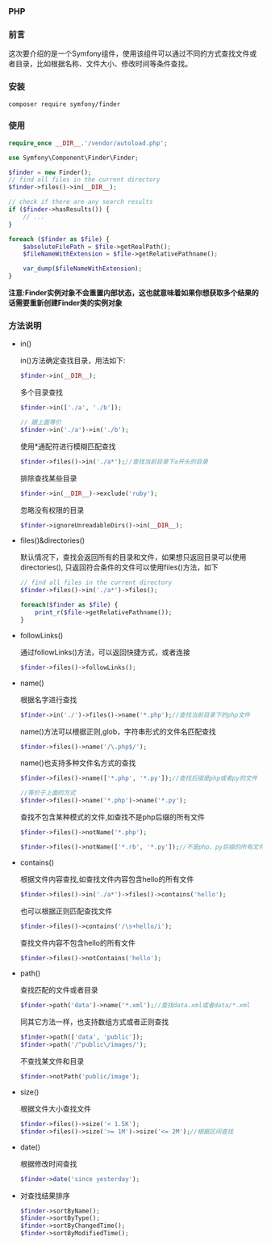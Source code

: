 ### PHP
### 前言

这次要介绍的是一个Symfony组件，使用该组件可以通过不同的方式查找文件或者目录，比如根据名称、文件大小、修改时间等条件查找。

### 安装

```shell
composer require symfony/finder
```

### 使用

```php
require_once __DIR__.'/vendor/autoload.php';

use Symfony\Component\Finder\Finder;

$finder = new Finder();
// find all files in the current directory
$finder->files()->in(__DIR__);

// check if there are any search results
if ($finder->hasResults()) {
    // ...
}

foreach ($finder as $file) {
    $absoluteFilePath = $file->getRealPath();
    $fileNameWithExtension = $file->getRelativePathname();

    var_dump($fileNameWithExtension);
}
```

**注意:Finder实例对象不会重置内部状态，这也就意味着如果你想获取多个结果的话需要重新创建Finder类的实例对象**

### 方法说明

- in()

  in()方法确定查找目录，用法如下:

  ```php
  $finder->in(__DIR__);
  ```

  多个目录查找

  ```php
  $finder->in(['./a', './b']);
  
  // 跟上面等价
  $finder->in('./a')->in('./b');
  ```

  使用*通配符进行模糊匹配查找

  ```php
  $finder->files()->in('./a*');//查找当前目录下a开头的目录
  ```

  排除查找某些目录

  ```php
  $finder->in(__DIR__)->exclude('ruby');
  ```

  忽略没有权限的目录

  ```php
  $finder->ignoreUnreadableDirs()->in(__DIR__);
  ```

- files()&directories()

  默认情况下，查找会返回所有的目录和文件，如果想只返回目录可以使用directories(), 只返回符合条件的文件可以使用files()方法，如下

  ```php
  // find all files in the current directory
  $finder->files()->in('./a*')->files();
  
  foreach($finder as $file) {
      print_r($file->getRelativePathname());
  }
  ```

- followLinks()

  通过followLinks()方法，可以返回快捷方式，或者连接

  ```php
  $finder->files()->followLinks();
  ```

- name()

  根据名字进行查找

  ```php
  $finder->in('./')->files()->name('*.php');//查找当前目录下的php文件
  ```

  name()方法可以根据正则,glob，字符串形式的文件名匹配查找

  ```php
  $finder->files()->name('/\.php$/');
  ```

  name()也支持多种文件名方式的查找

  ```php
  $finder->files()->name(['*.php', '*.py']);//查找后缀是php或者py的文件
  
  //等价于上面的方式
  $finder->files()->name('*.php')->name('*.py');
  ```

  查找不包含某种模式的文件,如查找不是php后缀的所有文件

  ```php
  $finder->files()->notName('*.php');
  
  $finder->files()->notName(['*.rb', '*.py']);//不是php、py后缀的所有文件
  ```

- contains()

  根据文件内容查找,如查找文件内容包含hello的所有文件

  ```php
  $finder->files()->in('./a*')->files()->contains('hello');
  ```

  也可以根据正则匹配查找文件

  ```php
  $finder->files()->contains('/\s+hello/i');
  ```

  查找文件内容不包含hello的所有文件

  ```php
  $finder->files()->notContains('hello');
  ```

- path()

  查找匹配的文件或者目录

  ```php
  $finder->path('data')->name('*.xml');//查找data.xml或者data/*.xml
  ```

  同其它方法一样，也支持数组方式或者正则查找

  ```php
  $finder->path(['data', 'public']);
  $finder->path('/^public\/images/');
  ```

  不查找某文件和目录

  ```php
  $finder->notPath('public/image');
  ```

- size()

  根据文件大小查找文件

  ```php
  $finder->files()->size('< 1.5K');
  $finder->files()->size('>= 1M')->size('<= 2M');//根据区间查找
  ```

- date()

  根据修改时间查找

  ```php
  $finder->date('since yesterday');
  ```

- 对查找结果排序

  ```php
  $finder->sortByName();
  $finder->sortByType();
  $finder->sortByChangedTime();
  $finder->sortByModifiedTime();
  ```

  